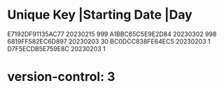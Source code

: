 # Unique Key        |Starting Date |Day
  E7192DF91135AC77   20230215       999
  A1BBC65C5E9E2D84   20230302       998
  6819FF582EC6D897   20230203       30
  BC0DCC838FE64EC5   20230203       1
  D7F5ECDB5E759E8C   20230203       1
# version-control: 3
